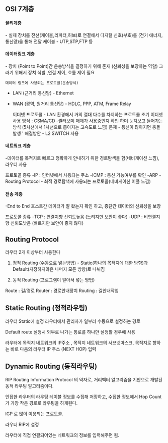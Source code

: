 <h2>OSI 7계층</h2>

<h4>물리계층</h4>
- 실제 장치를 전선(케이블,리피터,허브)로 연결해서 디지털 신호(부호)를 (전기 에너지, 통신망)을 통해 전달
  케이블 - UTP,STP,FTP 등

<h4>데이터링크 계층</h4>
- 장치 (Point to Point)간 운송방식을 결정하기 위해 존재 (신뢰성을 보장하는 역할)
  그러기 위해서 장치 식별 ,연결 제어, 흐름 제어 필요

    데이터 링크에 사용되는 프로토콜(운송방식)
  - LAN (근거리 통신망) - Ethernet
  - WAN (광역, 원거리 통신망) - HDLC, PPP, ATM, Frame Relay

    이더넷 프로토콜 - LAN 환경에서 거의 절대 다수를 차지하는 프로토콜
    초기 이더넷 사용 방식 : CSMA/CD -찔러보며 매체가 사용중인지 확인 하며 눈치보고 들어가는 방식
    (5차선에서 1차선으로 좁아지는 고속도로 느낌)
    문제 - 통신이 많아지면 충돌 발생 ' 해결방안 - L2 SWITCH 사용

<h4>네트워크 계층</h4>
-데이터를 목적지로 빠르고 정확하게 안내하기 위한 경로탐색을 함(네비게이션 느낌), 라우터 사용

  프로토콜 종류
  -IP : 인터넷에서 사용되는 주소
  -ICMP : 통신 가능여부를 확인
  -ARP
  -Routing Protocol - 최적 경로탐색에 사용되는 프로토콜(네비게이션 어플 느낌)

<h4>전송 계층</h4>
-End to End 호스트간 데이터가 잘 왔는지 확인 하고, 종단간 데이터의 신뢰성을 보장

  프로토콜 종류
  -TCP : 연결지향 신뢰도높음 (느리지만 보안이 좋다)
  -UDP : 비연결지향 신뢰도낮음 (빠르지만 보안이 좋지 않다)


<h2>Routing Protocol</h2>
라우터 2개 이상부터 사용한다

1. 정적 Routing (수동으로 넣는방법) - Static(하나의 목적지에 대한 방향)과 
				Default(지정하지않은 나머지 모든 방향)로 나눠짐

2. 동적 Routing (프로그램이 알아서 넣는 방법)

Route : 길/경로
Router : 경로안내장치
Routing : 길안내작업

<h2>Static Routing (정적라우팅) </h2>

라우터 Static에 설정
라우터에서 관리자가 일부러 수동으로 설정하는 경로

Default route 설정시 외부로 나가는 통로를 하나만 설정할 경우에 사용

라우터에 목적지 네트워크의 IP주소 , 목적지 네트워크의 서브넷마스크, 목적지로 향하는 바로 다음의 라우터 IP 주소 (NEXT HOP) 입력

<h2>Dynamic Routing (동적라우팅) </h2>

RIP
Routing Information Protocol 의 약자로, 거리벡터 알고리즘을 기반으로 개발된 동적 라우팅 알고리즘이다.

인접한 라우터의 라우팅 테이블 정보를 수집해 저장하고, 수집한 정보에서 Hop Count 가 가장 작은 경로로 라우팅을 하게된다.

IGP 로 많이 이용되는 프로토콜.

라우터 RIP에 설정

라우터에 직접 연결되어있는 네트워크의 정보를 입력해주면 됨.























